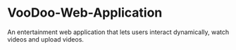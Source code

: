 # VooDoo-Web-Application

An entertainment web application that lets users interact dynamically, watch videos and upload videos. 
